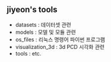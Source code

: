 ## jiyeon's tools

* datasets : 데이터셋 관련 
* models : 모델 및 모듈 관련
* os_files : 리눅스 명령어 파이썬 프로그램 
* visualization_3d : 3d PCD 시각화 관련
* tools : etc. 
